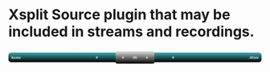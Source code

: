 # Xsplit Source plugin that may be included in streams and recordings.

![Screenshot](images/bolek-lolek.png)
